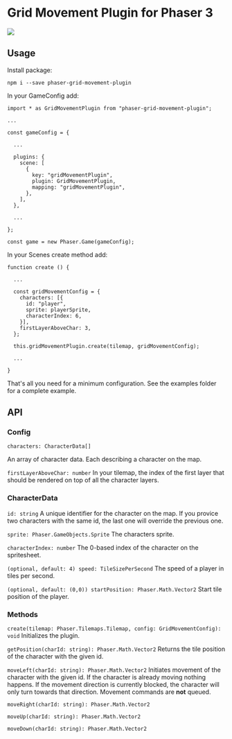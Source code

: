# Grid Movement Plugin for Phaser 3

![](images/movemment.gif)

## Usage

Install package:

```
npm i --save phaser-grid-movement-plugin
```

In your GameConfig add:

```
import * as GridMovementPlugin from "phaser-grid-movement-plugin";

...

const gameConfig = {

  ...

  plugins: {
    scene: [
      {
        key: "gridMovementPlugin",
        plugin: GridMovementPlugin,
        mapping: "gridMovementPlugin",
      },
    ],
  },

  ...

};

const game = new Phaser.Game(gameConfig);
```

In your Scenes create method add:

```
function create () {

  ...

  const gridMovementConfig = {
    characters: [{
      id: "player",
      sprite: playerSprite,
      characterIndex: 6,
    }],
    firstLayerAboveChar: 3,
  };

  this.gridMovementPlugin.create(tilemap, gridMovementConfig);

  ...

}
```

That's all you need for a minimum configuration. See the examples folder for a complete example.

## API

### Config

`characters: CharacterData[]`

An array of character data. Each describing a character on the map.

`firstLayerAboveChar: number`
In your tilemap, the index of the first layer that should be rendered on top of all the character layers.

### CharacterData

`id: string`
A unique identifier for the character on the map. If you provice two characters with the same id, the last one will override the previous one.

`sprite: Phaser.GameObjects.Sprite`
The characters sprite.

`characterIndex: number`
The 0-based index of the character on the spritesheet.

`(optional, default: 4) speed: TileSizePerSecond`
The speed of a player in tiles per second.

`(optional, default: (0,0)) startPosition: Phaser.Math.Vector2`
Start tile position of the player.

### Methods

`create(tilemap: Phaser.Tilemaps.Tilemap, config: GridMovementConfig): void`
Initializes the plugin.

`getPosition(charId: string): Phaser.Math.Vector2`
Returns the tile position of the character with the given id.

`moveLeft(charId: string): Phaser.Math.Vector2`
Initiates movement of the character with the given id. If the character is already moving nothing happens. If the movement direction is currently blocked, the character will only turn towards that direction. Movement commands are **not** queued.

`moveRight(charId: string): Phaser.Math.Vector2`

`moveUp(charId: string): Phaser.Math.Vector2`

`moveDown(charId: string): Phaser.Math.Vector2`
